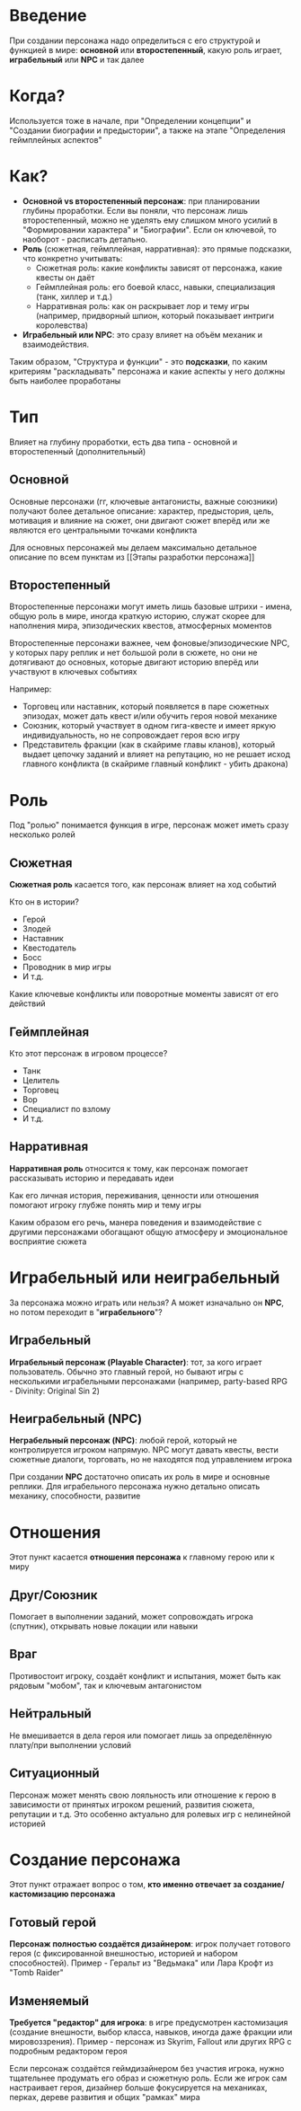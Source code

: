 # Введение
При создании персонажа надо определиться с его структурой и функцией в мире: **основной** или **второстепенный**, какую роль играет, **играбельный** или **NPC** и так далее
# Когда?
Используется тоже в начале, при "Определении концепции" и "Создании биографии и предыстории", а также на этапе "Определения геймплейных аспектов"
# Как?
- **Основной vs второстепенный персонаж**: при планировании глубины проработки. Если вы поняли, что персонаж лишь второстепенный, можно не уделять ему слишком много усилий в "Формировании характера" и "Биографии". Если он ключевой, то наоборот - расписать детально.
- **Роль** (сюжетная, геймплейная, нарративная): это прямые подсказки, что конкретно учитывать:
    - Сюжетная роль: какие конфликты зависят от персонажа, какие квесты он даёт
    - Геймплейная роль: его боевой класс, навыки, специализация (танк, хиллер и т.д.)
    - Нарративная роль: как он раскрывает лор и тему игры (например, придворный шпион, который показывает интриги королевства)
- **Играбельный или NPC**: это сразу влияет на объём механик и взаимодействия.

Таким образом, "Структура и функции" - это **подсказки**, по каким критериям "раскладывать" персонажа и какие аспекты у него должны быть наиболее проработаны
# Тип
Влияет на глубину проработки, есть два типа - основной и второстепенный (дополнительный)
## Основной
Основные персонажи (гг, ключевые антагонисты, важные союзники) получают более детальное описание: характер, предыстория, цель, мотивация и влияние на сюжет, они двигают сюжет вперёд или же являются его центральными точками конфликта

Для основных персонажей мы делаем максимально детальное описание по всем пунктам из [[Этапы разработки персонажа]]
## Второстепенный
Второстепенные персонажи могут иметь лишь базовые штрихи - имена, общую роль в мире, иногда краткую историю, служат скорее для наполнения мира, эпизодических квестов, атмосферных моментов

Второстепенные персонажи важнее, чем фоновые/эпизодические NPC, у которых пару реплик и нет большой роли в сюжете, но они не дотягивают до основных, которые двигают историю вперёд или участвуют в ключевых событиях

Например:
- Торговец или наставник, который появляется в паре сюжетных эпизодах, может дать квест и/или обучить героя новой механике
- Союзник, который участвует в одном гига-квесте и имеет яркую индивидуальность, но не сопровождает героя всю игру
- Представитель фракции (как в скайриме главы кланов), который выдает цепочку заданий и влияет на репутацию, но не решает исход главного конфликта (в скайриме главный конфликт - убить дракона)
# Роль
Под "ролью" понимается функция в игре, персонаж может иметь сразу несколько ролей
## Сюжетная
**Сюжетная роль** касается того, как персонаж влияет на ход событий

Кто он в истории?
- Герой
- Злодей
- Наставник
- Квестодатель
- Босс
- Проводник в мир игры
- И т.д.

Какие ключевые конфликты или поворотные моменты зависят от его действий
## Геймплейная
Кто этот персонаж в игровом процессе?
- Танк
- Целитель
- Торговец
- Вор
- Специалист по взлому
- И т.д.
## Нарративная
**Нарративная роль** относится к тому, как персонаж помогает рассказывать историю и передавать идеи

Как его личная история, переживания, ценности или отношения помогают игроку глубже понять мир и тему игры

Каким образом его речь, манера поведения и взаимодействие с другими персонажами обогащают общую атмосферу и эмоциональное восприятие сюжета
# Играбельный или неиграбельный
За персонажа можно играть или нельзя? А может изначально он **NPC**, но потом переходит в "**играбельного**"?
## Играбельный
**Играбельный персонаж (Playable Character)**: тот, за кого играет пользователь. Обычно это главный герой, но бывают игры с несколькими играбельными персонажами (например, party-based RPG - Divinity: Original Sin 2)
## Неиграбельный (NPC)
**Неграбельный персонаж (NPC)**: любой герой, который не контролируется игроком напрямую. NPC могут давать квесты, вести сюжетные диалоги, торговать, но не находятся под управлением игрока

При создании **NPC** достаточно описать их роль в мире и основные реплики. Для играбельного персонажа нужно детально описать механику, способности, развитие
# Отношения
Этот пункт касается **отношения персонажа** к главному герою или к миру
## Друг/Союзник
Помогает в выполнении заданий, может сопровождать игрока (спутник), открывать новые локации или навыки
## Враг
Противостоит игроку, создаёт конфликт и испытания, может быть как рядовым "мобом", так и ключевым антагонистом
## Нейтральный
Не вмешивается в дела героя или помогает лишь за определённую плату/при выполнении условий
## Ситуационный
Персонаж может менять свою лояльность или отношение к герою в зависимости от принятых игроком решений, развития сюжета, репутации и т.д. Это особенно актуально для ролевых игр с нелинейной историей
# Создание персонажа
Этот пункт отражает вопрос о том, **кто именно отвечает за создание/кастомизацию персонажа**
## Готовый герой
**Персонаж полностью создаётся дизайнером**: игрок получает готового героя (с фиксированной внешностью, историей и набором способностей). Пример - Геральт из "Ведьмака" или Лара Крофт из "Tomb Raider"
## Изменяемый
**Требуется "редактор" для игрока**: в игре предусмотрен кастомизация (создание внешности, выбор класса, навыков, иногда даже фракции или мировоззрения). Пример - персонаж из Skyrim, Fallout или других RPG с подробным редактором героя

Если персонаж создаётся геймдизайнером без участия игрока, нужно тщательнее продумать его образ и сюжетную роль. Если же игрок сам настраивает героя, дизайнер больше фокусируется на механиках, перках, дереве развития и общих "рамках" мира